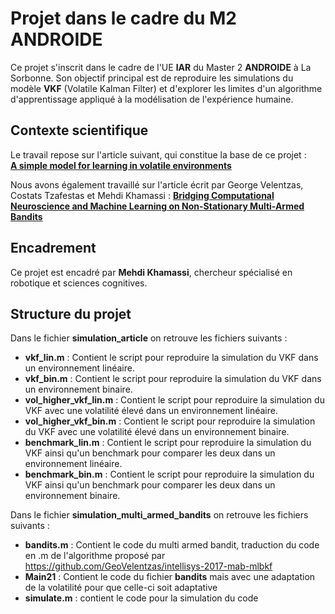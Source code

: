 # Projet dans le cadre du M2 ANDROIDE

Ce projet s'inscrit dans le cadre de l'UE **IAR** du Master 2 **ANDROIDE** à La Sorbonne. Son objectif principal est de reproduire les simulations du modèle **VKF** (Volatile Kalman Filter) et d'explorer les limites d'un algorithme d'apprentissage appliqué à la modélisation de l'expérience humaine.

## Contexte scientifique

Le travail repose sur l'article suivant, qui constitue la base de ce projet :  
[**A simple model for learning in volatile environments**](https://journals.plos.org/ploscompbiol/article/file?id=10.1371/journal.pcbi.1007963&type=printable)  

Nous avons également travaillé sur l'article écrit par George Velentzas, Costats Tzafestas et Mehdi Khamassi : 
[**Bridging Computational Neuroscience and Machine Learning on Non-Stationary Multi-Armed Bandits**](https://dumas.ccsd.cnrs.fr/ISIR_AMAC/hal-03775008v1)

## Encadrement

Ce projet est encadré par **Mehdi Khamassi**, chercheur spécialisé en robotique et sciences cognitives.

## Structure du projet

Dans le fichier **simulation_article** on retrouve les fichiers suivants :
- **vkf_lin.m** : Contient le script pour reproduire la simulation du VKF dans un environnement linéaire.
- **vkf_bin.m** : Contient le script pour reproduire la simulation du VKF dans un environnement binaire.
- **vol_higher_vkf_lin.m** :  Contient le script pour reproduire la simulation du VKF avec une volatilité élevé dans un environnement linéaire.
- **vol_higher_vkf_bin.m** :  Contient le script pour reproduire la simulation du VKF avec une volatilité élevé dans un environnement binaire.
- **benchmark_lin.m** :  Contient le script pour reproduire la simulation du VKF ainsi qu'un benchmark pour comparer les deux dans un environnement linéaire.
- **benchmark_bin.m** :  Contient le script pour reproduire la simulation du VKF ainsi qu'un benchmark pour comparer les deux dans un environnement binaire.


Dans le fichier **simulation_multi_armed_bandits** on retrouve les fichiers suivants :
- **bandits.m** : Contient le code du multi armed bandit, traduction du code en .m de l'algorithme proposé par https://github.com/GeoVelentzas/intellisys-2017-mab-mlbkf
- **Main21** : Contient le code du fichier **bandits** mais avec une adaptation de la volatilité pour que celle-ci soit adaptative
- **simulate.m** : contient le code pour la simulation du code
